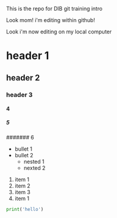 This is the repo for DIB git training intro

Look mom! i'm editing within github!

Look i'm now editing on my local computer

# header 1
## header 2
### header 3
#### 4
##### 5
####### 6

- bullet 1
- bullet 2
    - nested 1
    - nexted 2

1. item 1
2. item 2
1. item 3
1. item 1

```python
print('hello')
```
